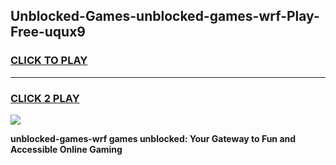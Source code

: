 
## Unblocked-Games-unblocked-games-wrf-Play-Free-uqux9
<h3>
<a href="https://premium76.site?title=unblocked-games-wrf&ref=20A">CLICK TO PLAY</a></h3>
<hr>

<h3>
<a href="https://premium76.site?title=unblocked-games-wrf&ref=20A">CLICK 2 PLAY</a>
  
</h3>

<a href="https://premium76.site?title=unblocked-games-wrf&ref=20A"><img src="https://clearcache.store/games.png"></a>


**unblocked-games-wrf games unblocked: Your Gateway to Fun and Accessible Online Gaming**
